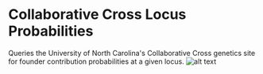 # Collaborative Cross Locus Probabilities
Queries the University of North Carolina's Collaborative Cross genetics site for founder contribution probabilities at a given locus.
![alt text](https://imgur.com/a/VOGtC4J)
